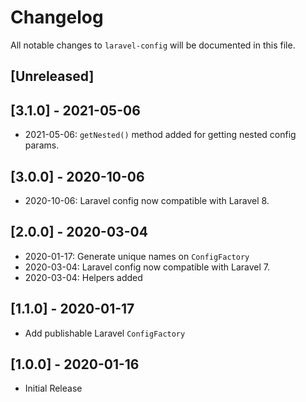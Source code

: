 # Changelog
All notable changes to `laravel-config` will be documented in this file.

## [Unreleased]

## [3.1.0] - 2021-05-06

- 2021-05-06: `getNested()` method added for getting nested config params.

## [3.0.0] - 2020-10-06

- 2020-10-06: Laravel config now compatible with Laravel 8.

## [2.0.0] - 2020-03-04

- 2020-01-17: Generate unique names on `ConfigFactory`
- 2020-03-04: Laravel config now compatible with Laravel 7.
- 2020-03-04: Helpers added

## [1.1.0] - 2020-01-17

- Add publishable Laravel `ConfigFactory` 

## [1.0.0] - 2020-01-16

- Initial Release
